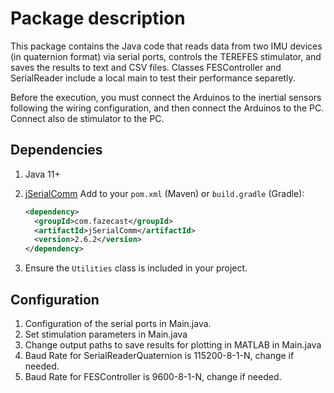 # Package description

This package contains the Java code that reads data from two IMU devices (in quaternion format) via serial ports, controls the TEREFES stimulator, and saves the results to text and CSV files.
Classes FESController and SerialReader include a local main to test their performance separetly.

Before the execution, you must connect the Arduinos to the inertial sensors following the wiring configuration, and then connect the Arduinos to the PC. Connect also de stimulator to the PC.

## Dependencies
1. Java 11+  
2. [jSerialComm](https://fazecast.github.io/jSerialComm/) 
   Add to your `pom.xml` (Maven) or `build.gradle` (Gradle):

   ```xml
   <dependency>
     <groupId>com.fazecast</groupId>
     <artifactId>jSerialComm</artifactId>
     <version>2.6.2</version>
   </dependency>

3. Ensure the `Utilities` class is included in your project.

## Configuration

1. Configuration of the serial ports in Main.java.
2. Set stimulation parameters in Main.java
3. Change output paths to save results for plotting in MATLAB in Main.java
4. Baud Rate for SerialReaderQuaternion is 115200-8-1-N, change if needed.
5. Baud Rate for FESController is 9600-8-1-N, change if needed.












